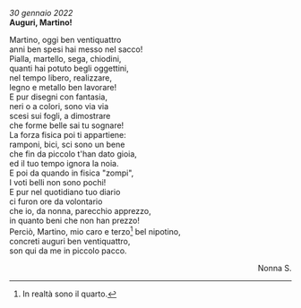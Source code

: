 ---
---

*30 gennaio 2022*  
**Auguri, Martino!**  
  
Martino, oggi ben ventiquattro  
anni ben spesi hai messo nel sacco!  
Pialla, martello, sega, chiodini,  
quanti hai potuto begli oggettini,  
nel tempo libero, realizzare,  
legno e metallo ben lavorare!  
E pur disegni con fantasia,  
neri o a colori, sono via via  
scesi sui fogli, a dimostrare  
che forme belle sai tu sognare!   
La forza fisica poi ti appartiene:  
ramponi, bici, sci sono un bene  
che fin da piccolo t'han dato gioia,   
ed il tuo tempo ignora la noia.  
E poi da quando in fisica "zompi",   
I voti belli non sono pochi!  
E pur nel quotidiano tuo diario  
ci furon ore da volontario  
che io, da nonna, parecchio apprezzo,   
in quanto beni che non han prezzo!  
Perciò, Martino, mio caro e terzo[^1] bel nipotino,   
concreti auguri ben ventiquattro,  
son qui da me in piccolo pacco.  

<p style="text-align:right"> Nonna S. </p>

[^1]: In realtà sono il quarto.
